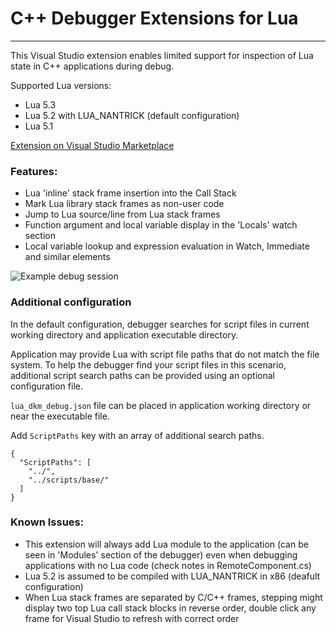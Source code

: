 # C++ Debugger Extensions for Lua

---
This Visual Studio extension enables limited support for inspection of Lua state in C++ applications during debug.

Supported Lua versions:
* Lua 5.3
* Lua 5.2 with LUA_NANTRICK (default configuration)
* Lua 5.1

[Extension on Visual Studio Marketplace](https://marketplace.visualstudio.com/items?itemName=wheretib.lua-dkm-debug)

### Features:
 * Lua 'inline' stack frame insertion into the Call Stack
 * Mark Lua library stack frames as non-user code
 * Jump to Lua source/line from Lua stack frames
 * Function argument and local variable display in the 'Locals' watch section
 * Local variable lookup and expression evaluation in Watch, Immediate and similar elements

![Example debug session](https://github.com/WheretIB/LuaDkmDebugger/blob/master/resource/front_image.png?raw=true)

### Additional configuration

In the default configuration, debugger searches for script files in current working directory and application executable directory.

Application may provide Lua with script file paths that do not match the file system. To help the debugger find your script files in this scenario, additional script search paths can be provided using an optional configuration file.

`lua_dkm_debug.json` file can be placed in application working directory or near the executable file.

Add `ScriptPaths` key with an array of additional search paths.

```
{
  "ScriptPaths": [
    "../",
    "../scripts/base/"
  ]
}
```

### Known Issues:
 * This extension will always add Lua module to the application (can be seen in 'Modules' section of the debugger) even when debugging applications with no Lua code (check notes in RemoteComponent.cs)
 * Lua 5.2 is assumed to be compiled with LUA_NANTRICK in x86 (deafult configuration)
 * When Lua stack frames are separated by C/C++ frames, stepping might display two top Lua call stack blocks in reverse order, double click any frame for Visual Studio to refresh with correct order
